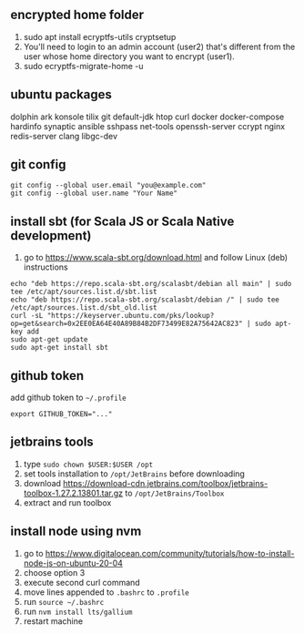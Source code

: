 encrypted home folder
---------------------

1. sudo apt install ecryptfs-utils cryptsetup
2. You'll need to login to an admin account (user2) that's different from the user whose home directory you want to encrypt (user1).
3. sudo ecryptfs-migrate-home -u <user1>

ubuntu packages
---------------

dolphin ark konsole tilix git default-jdk htop curl docker docker-compose hardinfo synaptic ansible sshpass net-tools openssh-server ccrypt nginx redis-server clang libgc-dev

git config
----------

```
git config --global user.email "you@example.com"
git config --global user.name "Your Name"
```

install sbt (for Scala JS or Scala Native development)
------------------------------------------------------

1. go to https://www.scala-sbt.org/download.html and follow Linux (deb) instructions

```
echo "deb https://repo.scala-sbt.org/scalasbt/debian all main" | sudo tee /etc/apt/sources.list.d/sbt.list
echo "deb https://repo.scala-sbt.org/scalasbt/debian /" | sudo tee /etc/apt/sources.list.d/sbt_old.list
curl -sL "https://keyserver.ubuntu.com/pks/lookup?op=get&search=0x2EE0EA64E40A89B84B2DF73499E82A75642AC823" | sudo apt-key add
sudo apt-get update
sudo apt-get install sbt
```

github token
------------

add github token to `~/.profile`

```
export GITHUB_TOKEN="..."
```

jetbrains tools
---------------

1. type `sudo chown $USER:$USER /opt`
2. set tools installation to `/opt/JetBrains` before downloading
3. download https://download-cdn.jetbrains.com/toolbox/jetbrains-toolbox-1.27.2.13801.tar.gz to `/opt/JetBrains/Toolbox`
4. extract and run toolbox

install node using nvm
----------------------

1. go to https://www.digitalocean.com/community/tutorials/how-to-install-node-js-on-ubuntu-20-04
2. choose option 3
3. execute second curl command
4. move lines appended to `.bashrc` to `.profile`
5. run `source ~/.bashrc`
6. run `nvm install lts/gallium`
7. restart machine

